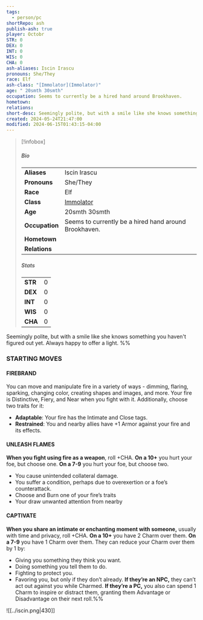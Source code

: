 ```yaml
---
tags:
  - person/pc
shortRepo: ash
publish-ash: true
player: Octobr
STR: 0
DEX: 0
INT: 0
WIS: 0
CHA: 0
ash-aliases: Iscin Irascu
pronouns: She/They
race: Elf
ash-class: "[Immolator](Immolator)"
age: " 20smth 30smth"
occupation: Seems to currently be a hired hand around Brookhaven.
hometown: 
relations: 
short-desc: Seemingly polite, but with a smile like she knows something you haven't figured out yet. Always happy to offer a light.
created: 2024-05-24T21:47:00
modified: 2024-06-15T01:43:15-04:00
---
```


> [!infobox]
> ##### Bio
> |                |                  |
> | -------------- | ---------------- |
> |**Aliases**     | Iscin Irascu                |
> |**Pronouns**    | She/They           |
> |**Race**        | Elf            |
> |**Class**         | [Immolator](Immolator)            |
> |**Age**         |  20smth 30smth            |
> |**Occupation**  | Seems to currently be a hired hand around Brookhaven.        |
> |**Hometown**||
> |**Relations**|  |
> 
> ##### Stats
> |      |      |
> | ---- | ---- |
> | **STR**  | 0     |
> | **DEX**  | 0     |
> | **INT**  | 0     |
> | **WIS**  | 0     |
> | **CHA**  | 0     |


Seemingly polite, but with a smile like she knows something you haven't figured out yet. Always happy to offer a light.
%%
### STARTING MOVES
#### FIREBRAND
You can move and manipulate fire in a variety of ways - dimming, flaring, sparking, changing color, creating shapes and images, and more. Your fire is Distinctive, Fiery, and Near when you fight with it. Additionally, choose two traits for it:
- **Adaptable**: Your fire has the Intimate and Close tags.
- **Restrained**: You and nearby allies have +1 Armor against your fire and its effects. 
#### UNLEASH FLAMES
**When you fight using fire as a weapon**, roll +CHA. **On a 10+** you hurt your foe, but choose one. **On a 7-9** you hurt your foe, but choose two.
- You cause unintended collateral damage.
- You suffer a condition, perhaps due to overexertion or a foe’s counterattack.
- Choose and Burn one of your fire’s traits
- Your draw unwanted attention from nearby
#### CAPTIVATE
**When you share an intimate or enchanting moment with someone,** usually with time and privacy, roll +CHA. **On a 10+** you have 2 Charm over them. **On a 7-9** you have 1 Charm over them. They can reduce your Charm over them by 1 by:
- Giving you something they think you want.
- Doing something you tell them to do.
- Fighting to protect you.
- Favoring you, but only if they don’t already.
**If they’re an NPC,** they can’t act out against you while Charmed. **If they’re a PC,** you also can spend 1 Charm to inspire or distract them, granting them Advantage or Disadvantage on their next roll.%%

![[../iscin.png|430]]